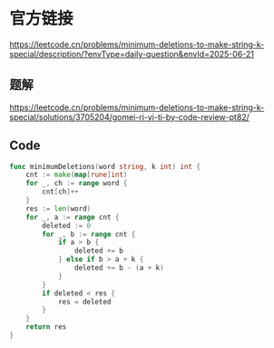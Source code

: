 # 官方链接
https://leetcode.cn/problems/minimum-deletions-to-make-string-k-special/description/?envType=daily-question&envId=2025-06-21

## 题解
https://leetcode.cn/problems/minimum-deletions-to-make-string-k-special/solutions/3705204/gomei-ri-yi-ti-by-code-review-pt82/

## Code
```go
func minimumDeletions(word string, k int) int {
    cnt := make(map[rune]int)
    for _, ch := range word {
        cnt[ch]++
    }
    res := len(word)
    for _, a := range cnt {
        deleted := 0
        for _, b := range cnt {
            if a > b {
                deleted += b
            } else if b > a + k {
                deleted += b - (a + k)
            }
        }
        if deleted < res {
            res = deleted
        }
    }
    return res
}
```